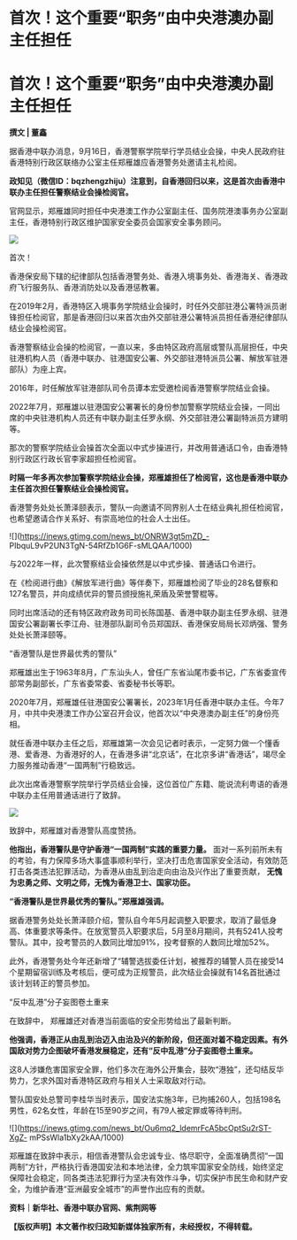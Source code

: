 # 首次！这个重要“职务”由中央港澳办副主任担任

# 首次！这个重要“职务”由中央港澳办副主任担任

**撰文 | 董鑫**

据香港中联办消息，9月16日，香港警察学院举行学员结业会操，中央人民政府驻香港特别行政区联络办公室主任郑雁雄应香港警务处邀请主礼检阅。

**政知见（微信ID：bqzhengzhiju）注意到，自香港回归以来，这是首次由香港中联办主任担任警察结业会操检阅官。**

官网显示，郑雁雄同时担任中央港澳工作办公室副主任、国务院港澳事务办公室副主任，香港特别行政区维护国家安全委员会国家安全事务顾问。

![](https://inews.gtimg.com/news_bt/OjPEVOacoiU260CHSt4CJiuS1PXl199ANTHDpGf1zEJGEAA/1000)

首次！

香港保安局下辖的纪律部队包括香港警务处、香港入境事务处、香港海关、香港政府飞行服务队、香港消防处以及香港惩教署。

在2019年2月，香港特区入境事务学院结业会操时，时任外交部驻港公署特派员谢锋担任检阅官，那是香港回归以来首次由外交部驻港公署特派员担任香港纪律部队结业会操检阅官。

香港警察结业会操的检阅官，一直以来，多由特区政府高层或警队高层担任，中央驻港机构人员（香港中联办、驻港国安公署、外交部驻港特派员公署、解放军驻港部队）为座上宾。

2016年，时任解放军驻港部队司令员谭本宏受邀检阅香港警察学院结业会操。

2022年7月，郑雁雄以驻港国安公署署长的身份参加警察学院结业会操，一同出席的中央驻港机构人员还有中联办副主任罗永纲、外交部驻港公署副特派员方建明等。

那次的警察学院结业会操首次全面以中式步操进行，并改用普通话口令，由香港特别行政区行政长官李家超担任检阅官。

**时隔一年多再次参加警察学院结业会操，郑雁雄担任了检阅官，这也是香港中联办主任首次担任警察结业会操检阅官。**

香港警务处处长萧泽颐表示，警队一向邀请不同界别人士在结业典礼担任检阅官，也希望邀请合作关系好、有崇高地位的社会人士出任。

![](https://inews.gtimg.com/news_bt/ONRW3gt5mZD_-
PIbquL9vP2UN3TgN-54RfZb1G6F-sMLQAA/1000)

与2022年一样，此次警察结业会操依然是以中式步操、普通话口令进行。

在《检阅进行曲》《解放军进行曲》等伴奏下，郑雁雄检阅了毕业的28名督察和127名警员，并向成绩优异的警员颁授施礼荣盾及荣誉警棍等。

同时出席活动的还有特区政府政务司司长陈国基、香港中联办副主任罗永纲、驻港国安公署副署长李江舟、驻港部队副司令员郑国跃、香港保安局局长邓炳强、警务处处长萧泽颐等。

“香港警队是世界最优秀的警队”

郑雁雄出生于1963年8月，广东汕头人，曾任广东省汕尾市委书记，广东省委宣传部常务副部长，广东省委常委、省委秘书长等职。

2020年7月，郑雁雄任驻港国安公署署长，2023年1月任香港中联办主任。今年7月，中共中央港澳工作办公室召开会议，他首次以“中央港澳办副主任”的身份亮相。

就任香港中联办主任之后，郑雁雄第一次会见记者时表示，一定努力做一个懂香港、爱香港、为香港好的人，在香港多讲“北京话”，在北京多讲“香港话”，竭尽全力服务推动香港“一国两制”行稳致远。

此次出席香港警察学院举行学员结业会操，这位首位广东籍、能说流利粤语的香港中联办主任用普通话进行了致辞。

![](https://inews.gtimg.com/news_bt/Oxf0hrwSUuAxbQ8KTP6ha_DeK5e-20G6cTIMD_utrHHhgAA/1000)

致辞中，郑雁雄对香港警队高度赞扬。

**他指出，香港警队是守护香港“一国两制”实践的重要力量。**
面对一系列前所未有的考验，有力保障多场大事盛事顺利举行，坚决打击危害国家安全活动，有效防范打击各类违法犯罪活动，为香港从由乱到治走向由治及兴作出了重要贡献，
**无愧为忠勇之师、文明之师，无愧为香港卫士、国家功臣。**

**“香港警队是世界最优秀的警队。”郑雁雄强调。**

据香港警务处处长萧泽颐介绍，警队自今年5月起调整入职要求，取消了最低身高、体重要求等条件。在放宽警员入职要求后，5月至8月期间，共有5241人投考警队。其中，投考警员的人数同比增加91%，投考督察的人数同比增加52%。

此外，香港警务处今年还新增了“辅警选拔委任计划，被推荐的辅警人员在接受14个星期留宿训练及考核后，便可成为正规警员，此次结业会操就有14名首批通过该计划转正的警员参加。

“反中乱港”分子妄图卷土重来

在致辞中， 郑雁雄还对香港当前面临的安全形势给出了最新判断。

**他强调，香港正从由乱到治迈入由治及兴的新阶段，但还面对着不稳定因素。有外国敌对势力企图破坏香港发展稳定，还有“反中乱港”分子妄图卷土重来。**

这8人涉嫌危害国家安全罪，他们多次在海外公开集会，鼓吹“港独”，还勾结反华势力，乞求外国对香港特区政府与相关人士采取敌对行动。

警队国安处总警司李桂华当时表示，国安法实施3年，已拘捕260人，包括198名男性，62名女性，年龄在15至90岁之间，有79人被定罪或等待判刑。

![](https://inews.gtimg.com/news_bt/Ou6mq2_ldemrFcA5bcOptSu2rST-XgZ-
mPSsWla1bXy2kAA/1000)

郑雁雄在致辞中表示，相信香港警队会忠诚专业、恪尽职守，全面准确贯彻“一国两制”方针，严格执行香港国安法和本地法律，全力筑牢国家安全防线，始终坚定保障社会稳定，同各类违法犯罪行为坚决有效作斗争，切实保护市民生命和财产安全，为维护香港“亚洲最安全城市”的声誉作出应有的贡献。

**资料｜新华社、香港中联办官网、紫荆网等**

**【版权声明】本文著作权归政知新媒体独家所有，未经授权，不得转载。**

